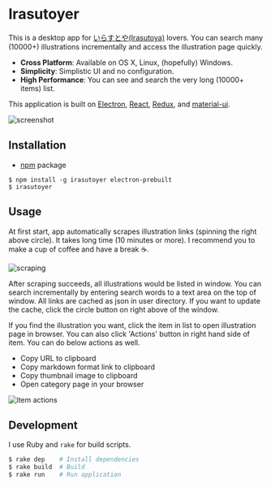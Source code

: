 Irasutoyer
==========

This is a desktop app for [いらすとや(Irasutoya)](http://www.irasutoya.com/) lovers.  You can search many (10000+) illustrations incrementally and access the illustration page quickly.

- __Cross Platform__: Available on OS X, Linux, (hopefully) Windows.
- __Simplicity__: Simplistic UI and no configuration.
- __High Performance__: You can see and search the very long (10000+ items) list.

This application is built on [Electron](https://github.com/atom/electron), [React](https://facebook.github.io/react/), [Redux](https://github.com/rackt/redux), and [material-ui](http://www.material-ui.com/#/).

![screenshot](https://raw.githubusercontent.com/rhysd/ss/master/Irasutoyer/Irasutoyer.gif)


## Installation

- [npm](https://www.npmjs.com/) package

```
$ npm install -g irasutoyer electron-prebuilt
$ irasutoyer
```


## Usage

At first start, app automatically scrapes illustration links (spinning the right above circle).
It takes long time (10 minutes or more).  I recommend you to make a cup of coffee and have a break :coffee:.

![scraping](https://raw.githubusercontent.com/rhysd/ss/master/Irasutoyer/scraping.gif)

After scraping succeeds, all illustrations would be listed in window.  You can search incrementally by entering search words to a text area on the top of window.
All links are cached as json in user directory.  If you want to update the cache, click the circle button on right above of the window.

If you find the illustration you want, click the item in list to open illustration page in browser.  You can also click 'Actions' button in right hand side of item.
You can do below actions as well.

- Copy URL to clipboard
- Copy markdown format link to clipboard
- Copy thumbnail image to clipboard
- Open category page in your browser

![item actions](https://raw.githubusercontent.com/rhysd/ss/master/Irasutoyer/menu-items.gif)

## Development

I use Ruby and `rake` for build scripts.

```sh
$ rake dep    # Install dependencies
$ rake build  # Build
$ rake run    # Run application
```
